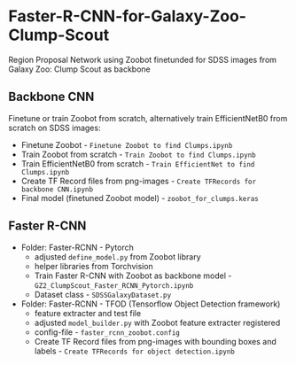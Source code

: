 # Faster-R-CNN-for-Galaxy-Zoo-Clump-Scout
Region Proposal Network using Zoobot finetunded for SDSS images from Galaxy Zoo: Clump Scout as backbone
## Backbone CNN
Finetune or train Zoobot from scratch, alternatively train EfficientNetB0 from scratch on SDSS images:
* Finetune Zoobot - `Finetune Zoobot to find Clumps.ipynb`
* Train Zoobot from scratch - `Train Zoobot to find Clumps.ipynb`
* Train EfficientNetB0 from scratch - `Train EfficientNet to find Clumps.ipynb`
* Create TF Record files from png-images - `Create TFRecords for backbone CNN.ipynb`
* Final model (finetuned Zoobot model) - `zoobot_for_clumps.keras`
## Faster R-CNN
* Folder: Faster-RCNN - Pytorch
  * adjusted `define_model.py` from Zoobot library
  * helper libraries from Torchvision
  * Train Faster R-CNN with Zoobot as backbone model - `GZ2_ClumpScout_Faster_RCNN_Pytorch.ipynb`
  * Dataset class - `SDSSGalaxyDataset.py`
* Folder: Faster-RCNN - TFOD (Tensorflow Object Detection framework)
  * feature extracter and test file
  * adjusted `model_builder.py` with Zoobot feature extracter registered
  * config-file - `faster_rcnn_zoobot.config`
  * Create TF Record files from png-images with bounding boxes and labels - `Create TFRecords for object detection.ipynb`
